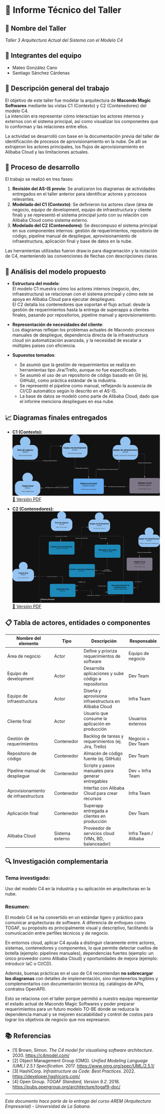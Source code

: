 # 📄 Informe Técnico del Taller

## 🔖 Nombre del Taller
_Taller 3 Arquitectura Actual del Sistema con el Modelo C4_

## 👥 Integrantes del equipo
- Mateo González Cano
- Santiago Sánchez Cárdenas

## 🧠 Descripción general del trabajo
El objetivo de este taller fue modelar la arquitectura de **Macondo Magic Softwares** mediante las vistas C1 (Contexto) y C2 (Contenedores) del modelo C4.  
La intención era representar cómo interactúan los actores internos y externos con el sistema principal, así como visualizar los componentes que lo conforman y las relaciones entre ellos.  

La actividad se desarrolló con base en la documentación previa del taller de identificación de procesos de aprovisionamiento en la nube. De allí se extrajeron los actores principales, los flujos de aprovisionamiento en Alibaba Cloud y las limitaciones actuales.  

## 🔧 Proceso de desarrollo
El trabajo se realizó en tres fases:  

1. **Revisión del AS-IS previo**: Se analizaron los diagramas de actividades entregados en el taller anterior para identificar actores y procesos relevantes.  
2. **Modelado del C1 (Contexto)**: Se definieron los actores clave (área de negocio, equipo de development, equipo de infraestructura y cliente final) y se representó el sistema principal junto con su relación con Alibaba Cloud como sistema externo.  
3. **Modelado del C2 (Contenedores)**: Se descompuso el sistema principal en sus componentes internos: gestión de requerimientos, repositorio de código, pipeline manual de despliegue, aprovisionamiento de infraestructura, aplicación final y base de datos en la nube.  

Las herramientas utilizadas fueron draw.io para diagramación y la notación de C4, manteniendo las convenciones de flechas con descripciones claras.  


## 🧩 Análisis del modelo propuesto
- **Estructura del modelo**:  
  El modelo C1 muestra cómo los actores internos (negocio, dev, infraestructura) se relacionan con el sistema principal y cómo este se apoya en Alibaba Cloud para ejecutar despliegues.  
  El C2 detalla los contenedores que soportan el flujo actual: desde la gestión de requerimientos hasta la entrega de superapps a clientes finales, pasando por repositorios, pipeline manual y aprovisionamiento.  

- **Representación de necesidades del cliente**:  
  Los diagramas reflejan los problemas actuales de Macondo: procesos manuales de despliegue, dependencia directa de la infraestructura cloud sin automatización avanzada, y la necesidad de escalar a múltiples países con eficiencia.  

- **Supuestos tomados**:  
  - Se asumió que la gestión de requerimientos se realiza en herramientas tipo Jira/Trello, aunque no fue especificado.  
  - Se asumió el uso de un repositorio de código basado en Git (ej. GitHub), como práctica estándar de la industria.  
  - Se representó el pipeline como manual, reflejando la ausencia de CI/CD automático según lo descrito en el AS-IS.  
  - La base de datos se modeló como parte de Alibaba Cloud, dado que el informe menciona despliegues en esa nube.  

## 📈 Diagramas finales entregados
- **C1 (Contexto):**  
![Diagrama C1](c1-contexto-Macondo.png)  
[📄 Versión PDF](./c1-contexto-Macondo.pdf)

- **C2 (Contenedores):**  
![Diagrama C2](c2-contenedores-Macondo.png) 
[📄 Versión PDF](./c2-contenedores-Macondo.pdf) 

## 📋 Tabla de actores, entidades o componentes

| Nombre del elemento              | Tipo          | Descripción                                               | Responsable              |
|----------------------------------|---------------|-----------------------------------------------------------|--------------------------|
| Área de negocio                  | Actor         | Define y prioriza requerimientos de software              | Equipo de negocio        |
| Equipo de development            | Actor         | Desarrolla aplicaciones y sube código a repositorios      | Dev Team                 |
| Equipo de infraestructura        | Actor         | Diseña y aprovisiona infraestructura en Alibaba Cloud     | Infra Team               |
| Cliente final                    | Actor         | Usuario que consume la aplicación en producción           | Usuarios externos        |
| Gestión de requerimientos        | Contenedor    | Backlog de tareas y requerimientos (ej. Jira, Trello)     | Negocio + Dev Team       |
| Repositorio de código            | Contenedor    | Almacén de código fuente (ej. GitHub)                     | Dev Team                 |
| Pipeline manual de despliegue    | Contenedor    | Scripts y pasos manuales para generar entregables         | Dev + Infra Team         |
| Aprovisionamiento de infraestructura | Contenedor | Interfaz con Alibaba Cloud para crear recursos            | Infra Team               |
| Aplicación final                 | Contenedor    | Superapp entregada a clientes en producción               | Dev Team                 |
| Alibaba Cloud                    | Sistema externo | Proveedor de servicios cloud (VMs, BD, balanceador)     | Infra Team / Alibaba     |

## 🔍 Investigación complementaria
### Tema investigado:
Uso del modelo C4 en la industria y su aplicación en arquitecturas en la nube.  

### Resumen:
El modelo C4 se ha convertido en un estándar ligero y práctico para comunicar arquitecturas de software. A diferencia de enfoques como TOGAF, su propósito es principalmente visual y descriptivo, facilitando la comunicación entre perfiles técnicos y de negocio.  

En entornos cloud, aplicar C4 ayuda a distinguir claramente entre actores, sistemas, contenedores y componentes, lo que permite detectar cuellos de botella (ejemplo: pipelines manuales), dependencias fuertes (ejemplo: un único proveedor como Alibaba Cloud) y oportunidades de mejora (ejemplo: introducir IaC o CI/CD).  

Además, buenas prácticas en el uso de C4 recomiendan **no sobrecargar los diagramas** con detalles de implementación, sino mantenerlos legibles y complementarlos con documentación técnica (ej. catálogos de APIs, contratos OpenAPI).  

Esto se relaciona con el taller porque permitió a nuestro equipo representar el estado actual de Macondo Magic Softwares y poder preparar requerimientos para un futuro modelo TO-BE donde se reduzca la dependencia manual y se mejoren escalabilidad y control de costos para lograr los objetivos de negocio que nos expresaron.  

## 📚 Referencias
- [1] Brown, Simon. *The C4 model for visualising software architecture*. 2020. https://c4model.com/  
- [2] Object Management Group (OMG). *Unified Modeling Language (UML) 2.5.1 Specification*. 2017. https://www.omg.org/spec/UML/2.5.1/  
- [3] HashiCorp. *Infrastructure as Code: Best Practices*. 2022. https://developer.hashicorp.com/  
- [4] Open Group. *TOGAF Standard, Version 9.2*. 2018. https://pubs.opengroup.org/architecture/togaf9-doc/  

---

_Este documento hace parte de la entrega del curso AREM (Arquitectura Empresarial) - Universidad de La Sabana._